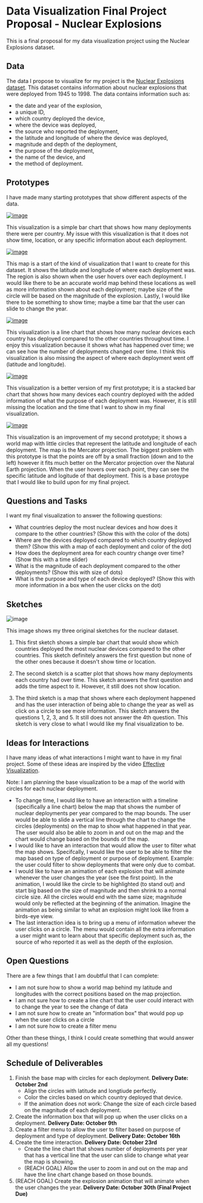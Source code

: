 # Data Visualization Final Project Proposal - Nuclear Explosions

This is a final proposal for my data visualization project using the Nuclear Explosions dataset.

## Data

The data I propose to visualize for my project is the [Nuclear Explosions dataset](https://github.com/rfordatascience/tidytuesday/tree/master/data/2019/2019-08-20). This dataset contains information about nuclear explosions that were deployed from 1945 to 1998. The data contains information such as:
 * the date and year of the explosion, 
 * a unique ID, 
 * which country deployed the device, 
 * where the device was deployed, 
 * the source who reported the deployment, 
 * the latitude and longitude of where the device was deployed, 
 * magnitude and depth of the deployment, 
 * the purpose of the deployment, 
 * the name of the device, and
 * the method of deployment.

## Prototypes

I have made many starting prototypes that show different aspects of the data. 

[![image](https://user-images.githubusercontent.com/23533132/65432224-d22fa600-dde8-11e9-9b88-8ccab1eb3b3d.png)](https://beta.vizhub.com/rachelhahn/ecc92c07391341999d4017de7f9eb3b5)

This visualization is a simple bar chart that shows how many deployments there were per country. My issue with this visualization is that it does not show time, location, or any specific information about each deployment. 

[![image](https://user-images.githubusercontent.com/23533132/65432562-6e59ad00-dde9-11e9-9b53-aa212f3ca3fa.png)](https://beta.vizhub.com/rachelhahn/64c679fe2e3e4b248e97da26d7b6e011)

This map is a start of the kind of visualization that I want to create for this dataset. It shows the latitude and longitude of where each deployment was. The region is also shown when the user hovers over each deployment. I would like there to be an accurate world map behind these locations as well as more information shown about each deployment; maybe size of the circle will be based on the magnitude of the explosion. Lastly, I would like there to be something to show time; maybe a time bar that the user can slide to change the year. 

[![image](https://user-images.githubusercontent.com/23533132/65433064-5171a980-ddea-11e9-9b17-4c68015e19d7.png)](https://beta.vizhub.com/rachelhahn/6564525e2c61457d96b282b152241ffe)

This visualization is a line chart that shows how many nuclear devices each country has deployed compared to the other countries throughout time. I enjoy this visualization because it shows what has happened over time; we can see how the number of deployments changed over time. I think this visualization is also missing the aspect of where each deployment went off (latitude and longitude). 

[![image](https://user-images.githubusercontent.com/23533132/65433552-410dfe80-ddeb-11e9-8870-f43ec268bdbe.png)](https://beta.vizhub.com/rachelhahn/951ee3e6df1446929164d6833eefc92d)

This visualization is a better version of my first prototype; it is a stacked bar chart that shows how many devices each country deployed with the added information of what the purpose of each deployment was. However, it is still missing the location and the time that I want to show in my final visualization. 

[![image](https://user-images.githubusercontent.com/23533132/65882660-72467b80-e363-11e9-8389-bd3bea6603c9.png)](https://beta.vizhub.com/rachelhahn/cdee1169ba054ac09d5483965a49e338)

This visualization is an improvement of my second prototype; it shows a world map with little circles that represent the latitude and longitude of each deployment. The map is the Mercator projection. The biggest problem with this prototype is that the points are off by a small fraction (down and to the left) however it fits much better on the Mercator projection over the Natural Earth projection. When the user hovers over each point, they can see the specific latitude and logitude of that deployment. This is a base protoype that I would like to build upon for my final project. 

## Questions and Tasks

I want my final visualization to answer the following questions:

 * What countries deploy the most nuclear devices and how does it compare to the other countries? (Show this with the color of the dots)
 * Where are the devices deployed compared to which country deployed them? (Show this with a map of each deployment and color of the dot)
 * How does the deployment area for each country change over time? (Show this with a time slider)
 * What is the magnitude of each deployment compared to the other deployments? (Show this with size of dots)
 * What is the purpose and type of each device deployed? (Show this with more information in a box when the user clicks on the dot)

## Sketches

![image](https://user-images.githubusercontent.com/23533132/65434458-d78eef80-ddec-11e9-8061-52e28af5426b.png)

This image shows my three original sketches for the nuclear dataset. 

1. This first sketch shows a simple bar chart that would show which countries deployed the most nuclear devices compared to the other countries. This sketch definitely answers the first question but none of the other ones because it doesn't show time or location. 

2. The second sketch is a scatter plot that shows how many deployments each country had over time. This sketch answers the first question and adds the time aspect to it. However, it still does not show location. 

3. The third sketch is a map that shows where each deployment happened and has the user interaction of being able to change the year as well as click on a circle to see more information. This sketch answers the questions 1, 2, 3, and 5. It still does not answer the 4th question. This sketch is very close to what I would like my final visualization to be. 

## Ideas for Interactions

I have many ideas of what interactions I might want to have in my final project. Some of these ideas are inspired by the video [Effective Visualization](https://canvas.wpi.edu/courses/18991/pages/video-effective-visualization?module_item_id=330143). 

Note: I am planning the base visualization to be a map of the world with circles for each nuclear deployment. 

 * To change time, I would like to have an interaction with a timeline (specifically a line chart) below the map that shows the number of nuclear deployments per year compared to the map bounds. The user would be able to slide a vertical line through the chart to change the circles (deployments) on the map to show what happened in that year. The user would also be able to zoom in and out on the map and the chart would change based on the bounds of the map.
 * I would like to have an interaction that would allow the user to filter what the map shows. Specifcally, I would like the user to be able to filter the map based on type of deployment or purpose of deployment. Example: the user could filter to show deployments that were only due to combat.
 * I would like to have an animation of each explosion that will animate whenever the user changes the year (see the first point). In the animation, I would like the circle to be highlighted (to stand out) and start big based on the size of magnitude and then shrink to a normal circle size. All the circles would end with the same size; magnitude would only be reflected at the beginning of the animation. Imagine the animation as being similar to what an explosion might look like from a birds-eye view.  
 * The last interaction idea is to bring up a menu of information whever the user clicks on a circle. The menu would contain all the extra information a user might want to learn about that specific deployment such as, the source of who reported it as well as the depth of the explosion. 

## Open Questions

There are a few things that I am doubtful that I can complete:

 * I am not sure how to show a world map behind my latitude and longitudes with the correct positions based on the map projection. 
 * I am not sure how to create a line chart that the user could interact with to change the year to see the change of data
 * I am not sure how to create an "information box" that would pop up when the user clicks on a circle
 * I am not sure how to create a filter menu
 
 Other than these things, I think I could create something that would answer all my questions!
 
 ## Schedule of Deliverables
 
 1. Finish the base map with circles for each deployment. **Delivery Date: October 2nd**
    - Align the circles with latitude and longtiude perfectly.
    - Color the circles based on which country deployed that device.
    - If the animation does not work: Change the size of each circle based on the magnitude of each deployment. 
 2. Create the information box that will pop up when the user clicks on a deployment. **Delivery Date: October 9th**
 3. Create a filter menu to allow the user to filter based on purpose of deployment and type of deployment. **Delivery Date: October 16th**
 4. Create the time interaction. **Delivery Date: October 23rd**
    - Create the line chart that shows number of deployments per year that has a vertical line that the user can slide to change what year the map is showing. 
    - (REACH GOAL) Allow the user to zoom in and out on the map and have the line chart change based on those bounds. 
 5. (REACH GOAL) Create the explosion animation that will animate when the user changes the year. **Delivery Date: October 30th (Final Project Due)**






